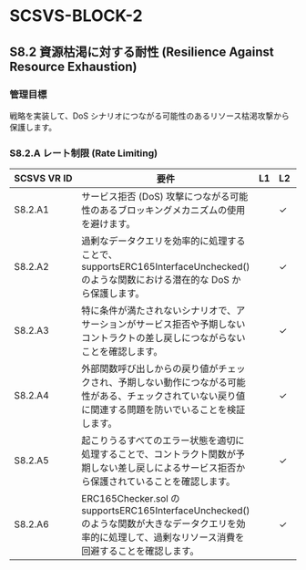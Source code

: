 # SCSVS-BLOCK-2

## S8.2 資源枯渇に対する耐性 (Resilience Against Resource Exhaustion)

### 管理目標
戦略を実装して、DoS シナリオにつながる可能性のあるリソース枯渇攻撃から保護します。

### S8.2.A レート制限 (Rate Limiting)

| **SCSVS&nbsp;VR&nbsp;ID** | 要件                                                                 | L1 | L2 | L3 | SWE |
| ------------------------- | -------------------------------------------------------------------- | -- | -- | -- | --- |
| S8.2.A1      | サービス拒否 (DoS) 攻撃につながる可能性のあるブロッキングメカニズムの使用を避けます。 |    | ✓  | ✓  |     |
| S8.2.A2      | 過剰なデータクエリを効率的に処理することで、supportsERC165InterfaceUnchecked() のような関数における潜在的な DoS から保護します。 |    | ✓  | ✓  |     |
| S8.2.A3      | 特に条件が満たされないシナリオで、アサーションがサービス拒否や予期しないコントラクトの差し戻しにつながらないことを確認します。 |    | ✓  | ✓  |     |
| S8.2.A4      | 外部関数呼び出しからの戻り値がチェックされ、予期しない動作につながる可能性がある、チェックされていない戻り値に関連する問題を防いでいることを検証します。 |    | ✓  | ✓  |     |
| S8.2.A5      | 起こりうるすべてのエラー状態を適切に処理することで、コントラクト関数が予期しない差し戻しによるサービス拒否から保護されていることを確認します。 |    | ✓  | ✓  |     |
| S8.2.A6      | ERC165Checker.sol の supportsERC165InterfaceUnchecked() のような関数が大きなデータクエリを効率的に処理して、過剰なリソース消費を回避することを確認します。 |    | ✓  | ✓  |     |
